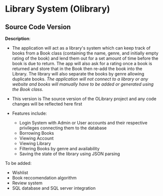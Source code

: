 # Library System (Olibrary)

## Source Code Version

**Description**:
- The application will act as a library's system which can keep track of books from a 
    Book class (containing the name, genre, and initially empty rating of the book)
    and lend them out for a set amount of time before the book is due to return. The app will also
    ask for a rating once a book is returned and store that in the Book then re-add the book into the Library.
    The library will also separate the books by genre allowing duplicate books. 
    *The application will not connect to a library or any website and books will manually have to be added 
    or generated using the Book class*.


- This version is The source version of the OLibrary project and any code changes will be reflected here first
- Features include:
   - Login System with Admin or User accounts and their respective privileges connecting them to the database
   - Borrowing Books
   - Viewing Account
   - Viewing Library
   - Filtering Books by genre and availability
   - Saving the state of the library using JSON parsing
  
To be added:
 - Wishlist
 - Book reccomendation algorithm
 - Review system
 - SQL database and SQL server integration
